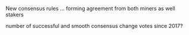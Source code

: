 New consensus rules ... forming agreement from both miners as well stakers

number of successful and smooth consensus change votes since 2017?
